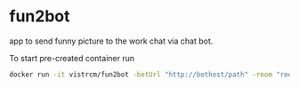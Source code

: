 # fun2bot
app to send funny picture to the work chat via chat bot.

To start pre-created container run

```bash
docker run -it vistrcm/fun2bot -botUrl "http://bothost/path" -room "room id"
```
